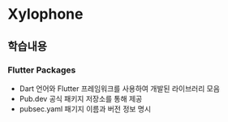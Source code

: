 # Xylophone

## 학습내용

### Flutter Packages

* Dart 언어와 Flutter 프레임워크를 사용하여 개발된 라이브러리 모음
* Pub.dev 공식 패키지 저장소를 통해 제공
* pubsec.yaml 패기지 이름과 버전 정보 명시
